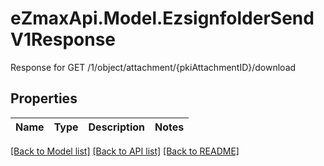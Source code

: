 # eZmaxApi.Model.EzsignfolderSendV1Response
Response for GET /1/object/attachment/{pkiAttachmentID}/download

## Properties

Name | Type | Description | Notes
------------ | ------------- | ------------- | -------------

[[Back to Model list]](../README.md#documentation-for-models) [[Back to API list]](../README.md#documentation-for-api-endpoints) [[Back to README]](../README.md)

